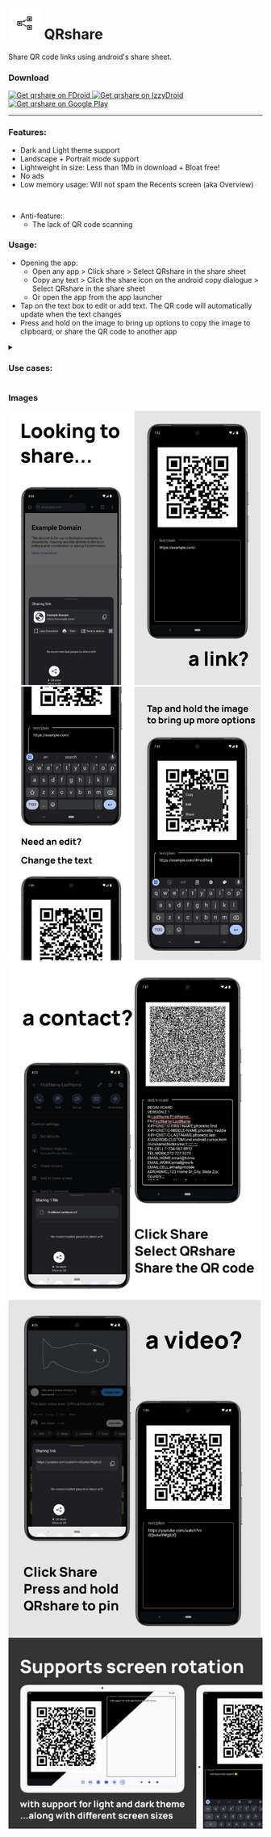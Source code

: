 # <img src="fastlane/metadata/android/en-US/images/icon.png" alt="drawing" style="width:64px"/> QRshare

Share QR code links using android's share sheet.

### Download
<a href="https://f-droid.org/en/packages/com.wchung.qrshare/">
  <img src="https://fdroid.gitlab.io/artwork/badge/get-it-on.png"
    alt="Get qrshare on FDroid"
    height="75">
</a>
<a href="https://apt.izzysoft.de/fdroid/index/apk/com.wchung.qrshare">
  <img src="https://gitlab.com/IzzyOnDroid/repo/-/raw/master/assets/IzzyOnDroid.png"
    alt="Get qrshare on IzzyDroid"
    height="75">
</a>
<a href="https://play.google.com/store/apps/details?id=com.wchung.qrshare">
  <img src="https://play.google.com/intl/en_us/badges/images/generic/en-play-badge.png"
    alt="Get qrshare on Google Play"
    height="75">
</a>

---

### Features:
- Dark and Light theme support
- Landscape + Portrait mode support
- Lightweight in size: Less than 1Mb in download + Bloat free!
- No ads
- Low memory usage: Will not spam the Recents screen (aka Overview)

<br>

- Anti-feature:
  - The lack of QR code scanning

### Usage:
- Opening the app:
  - Open any app > Click share > Select QRshare in the share sheet
  - Copy any text > Click the share icon on the android copy dialogue > Select QRshare in the share sheet
  - Or open the app from the app launcher
- Tap on the text box to edit or add text. The QR code will automatically update when the text changes
- Press and hold on the image to bring up options to copy the image to clipboard, or share the QR code to another app

<details><summary><h3>Use cases:</h3></summary>
  
- Sharing links quickly. 
  - eg:
    - Sharing app links for profiles: Instagram / Venmo / Whatsapp / Telegram / etc.
    - Web pages
- Sharing contacts
  - Contact app > Share > QRshare
- Sharing text files
  - File manager > Share > QRshare

</details>

### Images

<img src="fastlane/metadata/android/en-US/images/phoneScreenshots/0.png" style="width:250px;"><img src="fastlane/metadata/android/en-US/images/phoneScreenshots/1.png" style="width:250px;"><img src="fastlane/metadata/android/en-US/images/phoneScreenshots/2.png" style="width:250px;"><img src="fastlane/metadata/android/en-US/images/phoneScreenshots/3.png" style="width:250px;">
<img src="fastlane/metadata/android/en-US/images/phoneScreenshots/4.png" style="width:500px;"><img src="fastlane/metadata/android/en-US/images/phoneScreenshots/5.png" style="width:500px;">
<img src="fastlane/metadata/android/en-US/images/phoneScreenshots/6.png" style="width:1000px;">
